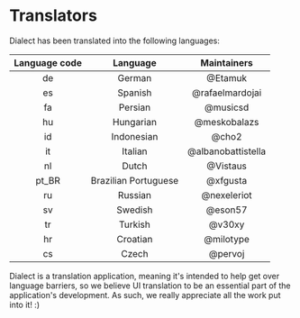 # Translators

Dialect has been translated into the following languages:

Language code  | Language             | Maintainers
:------------: | :------------------: | :-----------------:
de             | German               | @Etamuk
es             | Spanish              | @rafaelmardojai
fa             | Persian              | @musicsd
hu             | Hungarian            | @meskobalazs
id             | Indonesian           | @cho2
it             | Italian              | @albanobattistella
nl             | Dutch                | @Vistaus
pt_BR          | Brazilian Portuguese | @xfgusta
ru             | Russian              | @nexeleriot
sv             | Swedish              | @eson57
tr             | Turkish              | @v30xy
hr             | Croatian             | @milotype
cs             | Czech                | @pervoj

Dialect is a translation application, meaning it's intended to help get over language barriers, so we believe UI translation to be an essential part of the application's development. As such, we really appreciate all the work put into it! :)
